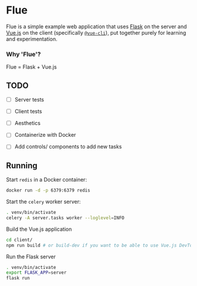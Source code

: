 # Flue #

Flue is a simple example web application that uses
[Flask](https://flask.palletsprojects.com/en/2.0.x/) on the server and
[Vue.js](https://vuejs.org/) on the client (specifically
[`@vue-cli`](https://cli.vuejs.org/)), put together purely for learning and
experimentation.

### Why 'Flue'? ###

Flue = Flask + Vue.js

## TODO ##

- [ ] Server tests
- [ ] Client tests
- [ ] Aesthetics
- [ ] Containerize with Docker
- [ ] Add controls/ components to add new tasks


## Running ##

Start `redis` in a Docker container:

```bash
docker run -d -p 6379:6379 redis
```

Start the `celery` worker server:

```bash
. venv/bin/activate
celery -A server.tasks worker --loglevel=INFO
```

Build the Vue.js application

```bash
cd client/
npm run build # or build-dev if you want to be able to use Vue.js DevTools
```

Run the Flask server

```bash
. venv/bin/activate
export FLASK_APP=server
flask run
```
